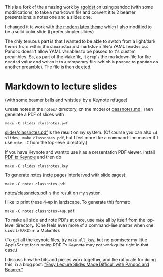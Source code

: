 This is a fork of the amazing work by [ agoldst ](https://github.com/agoldst/tex/tree/master/lecture-slides) on using pandoc (with some modifications) to take a markdown file and convert it to 2 beamer presentaions:   a notes one and a slides one.

I changed it to work with [the modern latex theme](https://github.com/matze/mtheme) which I also modified to be a solid color slide (I prefer simpler slides)

The only tenuous part is that I wanted to be able to switch from a light/dark theme from within the classnotes.md markdown file's YAML header but Pandoc doesn't allow YAML variables to be passed to it's custom preambles. So, as part of the Makefile, it `grep`'s the markdown file for the needed value and writes it to a temporary file (which is passed to pandoc as another preamble). The file is then deleted. 

# Markdown to lecture slides

(with some beamer bells and whistles, by a Keynote refugee)

Create notes in the `notes/` directory, on the model of [classnotes.md](notes/classnotes.md). Then generate a PDF of slides with

```Make
make -C slides classnotes.pdf
```

[slides/classnotes.pdf](slides/classnotes.pdf) is the result on my system.
(Of course you can also `cd slides; make classnotes.pdf`, but I feel more like a command-line master if I use `make -C` from the top-level directory.)

If you have Keynote and want to use it as a presentation PDF viewer, install [PDF to Keynote](http://www.cs.hmc.edu/~oneill/freesoftware/pdftokeynote.html) and then do

```Make
make -C slides classnotes.key
```

To generate notes (note pages interleaved with slide pages):

```Make
make -C notes classnotes.pdf
```

[notes/classnotes.pdf](notes/classnotes.pdf) is the result on my system.

I like to print these 4-up in landscape. To generate this format:

```Make
make -C notes classnotes-4up.pdf
```

To make all slide and note PDFs at once, use `make` all by itself from the top-level directory. (One feels even more of a command-line master when one uses `$(MAKE)` in a Makefile).

(To get all the keynote files, try `make all_key`, but no promises: my little AppleScript for running PDF To Keynote may not work quite right in that case.)

I discuss how the bits and pieces work together, and the rationale for doing this, in a blog post: ["Easy Lecture Slides Made Difficult with Pandoc and Beamer."](http://andrewgoldstone.com/blog/2014/12/24/slides/)

